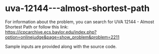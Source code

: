# uva-12144---almost-shortest-path

For information about the problem, you can search for UVA 12144 - Almost Shortest Path or follow this link: https://icpcarchive.ecs.baylor.edu/index.php?option=onlinejudge&page=show_problem&problem=2211

Sample inputs are provided along with the source code. 

